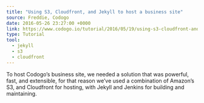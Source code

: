 ```yaml
---
title: "Using S3, Cloudfront, and Jekyll to host a business site"
source: Freddie, Codogo
date: 2016-05-26 23:27:00 +0000
link: https://www.codogo.io/tutorial/2016/05/19/using-s3-cloudfront-and-jekyll-to-host-a-buissness-site/
type: Tutorial
tool:
  - jekyll
  - s3
  - cloudfront
---
```

To host Codogo’s business site, we needed a solution that was powerful, fast, and extensible, for that reason we’ve used a combination of Amazon’s S3, and Cloudfront for hosting, with Jekyll and Jenkins for building and maintaining.





